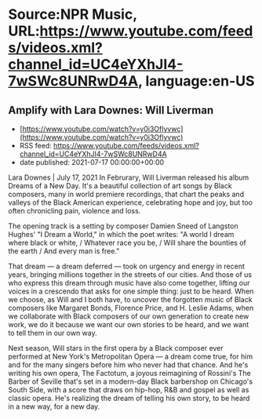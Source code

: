 # Source:NPR Music, URL:https://www.youtube.com/feeds/videos.xml?channel_id=UC4eYXhJI4-7wSWc8UNRwD4A, language:en-US

## Amplify with Lara Downes: Will Liverman
 - [https://www.youtube.com/watch?v=y0i3Oflyvwc](https://www.youtube.com/watch?v=y0i3Oflyvwc)
 - RSS feed: https://www.youtube.com/feeds/videos.xml?channel_id=UC4eYXhJI4-7wSWc8UNRwD4A
 - date published: 2021-07-17 00:00:00+00:00

Lara Downes | July 17, 2021
In Februrary, Will Liverman released his album Dreams of a New Day. It's a beautiful collection of art songs by Black composers, many in world premiere recordings, that chart the peaks and valleys of the Black American experience, celebrating hope and joy, but too often chronicling pain, violence and loss.

The opening track is a setting by composer Damien Sneed of Langston Hughes' "I Dream a World," in which the poet writes: "A world I dream where black or white, / Whatever race you be, / Will share the bounties of the earth / And every man is free."

That dream — a dream deferred — took on urgency and energy in recent years, bringing millions together in the streets of our cities. And those of us who express this dream through music have also come together, lifting our voices in a crescendo that asks for one simple thing: just to be heard. When we choose, as Will and I both have, to uncover the forgotten music of Black composers like Margaret Bonds, Florence Price, and H. Leslie Adams, when we collaborate with Black composers of our own generation to create new work, we do it because we want our own stories to be heard, and we want to tell them in our own way.

Next season, Will stars in the first opera by a Black composer ever performed at New York's Metropolitan Opera — a dream come true, for him and for the many singers before him who never had that chance. And he's writing his own opera, The Factotum, a joyous reimagining of Rossini's The Barber of Seville that's set in a modern-day Black barbershop on Chicago's South Side, with a score that draws on hip-hop, R&B and gospel as well as classic opera. He's realizing the dream of telling his own story, to be heard in a new way, for a new day.

